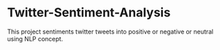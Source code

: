# Twitter-Sentiment-Analysis
This project sentiments twitter tweets into positive or negative or neutral using NLP concept. 
